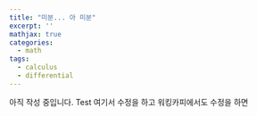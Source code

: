 ```yaml
---
title: "미분... 아 미분"
excerpt: ''
mathjax: true
categories:
  - math
tags:
  - calculus
  - differential
---
```


아직 작성 중입니다.
Test
여기서 수정을 하고
워킹카피에서도 수정을 하면
<!--stackedit_data:
eyJoaXN0b3J5IjpbMTMzODMxOTU2N119
-->